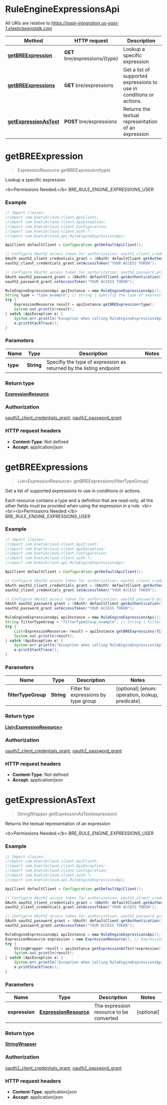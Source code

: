 # RuleEngineExpressionsApi

All URIs are relative to *https://jsapi-integration.us-east-1.elasticbeanstalk.com*

Method | HTTP request | Description
------------- | ------------- | -------------
[**getBREExpression**](RuleEngineExpressionsApi.md#getBREExpression) | **GET** bre/expressions/{type} | Lookup a specific expression
[**getBREExpressions**](RuleEngineExpressionsApi.md#getBREExpressions) | **GET** bre/expressions | Get a list of supported expressions to use in conditions or actions.
[**getExpressionAsText**](RuleEngineExpressionsApi.md#getExpressionAsText) | **POST** bre/expressions | Returns the textual representation of an expression


<a name="getBREExpression"></a>
# **getBREExpression**
> ExpressionResource getBREExpression(type)

Lookup a specific expression

&lt;b&gt;Permissions Needed:&lt;/b&gt; BRE_RULE_ENGINE_EXPRESSIONS_USER

### Example
```java
// Import classes:
//import com.knetikcloud.client.ApiClient;
//import com.knetikcloud.client.ApiException;
//import com.knetikcloud.client.Configuration;
//import com.knetikcloud.client.auth.*;
//import com.knetikcloud.api.RuleEngineExpressionsApi;

ApiClient defaultClient = Configuration.getDefaultApiClient();

// Configure OAuth2 access token for authorization: oauth2_client_credentials_grant
OAuth oauth2_client_credentials_grant = (OAuth) defaultClient.getAuthentication("oauth2_client_credentials_grant");
oauth2_client_credentials_grant.setAccessToken("YOUR ACCESS TOKEN");

// Configure OAuth2 access token for authorization: oauth2_password_grant
OAuth oauth2_password_grant = (OAuth) defaultClient.getAuthentication("oauth2_password_grant");
oauth2_password_grant.setAccessToken("YOUR ACCESS TOKEN");

RuleEngineExpressionsApi apiInstance = new RuleEngineExpressionsApi();
String type = "type_example"; // String | Specifiy the type of expression as returned by the listing endpoint
try {
    ExpressionResource result = apiInstance.getBREExpression(type);
    System.out.println(result);
} catch (ApiException e) {
    System.err.println("Exception when calling RuleEngineExpressionsApi#getBREExpression");
    e.printStackTrace();
}
```

### Parameters

Name | Type | Description  | Notes
------------- | ------------- | ------------- | -------------
 **type** | **String**| Specifiy the type of expression as returned by the listing endpoint |

### Return type

[**ExpressionResource**](ExpressionResource.md)

### Authorization

[oauth2_client_credentials_grant](../README.md#oauth2_client_credentials_grant), [oauth2_password_grant](../README.md#oauth2_password_grant)

### HTTP request headers

 - **Content-Type**: Not defined
 - **Accept**: application/json

<a name="getBREExpressions"></a>
# **getBREExpressions**
> List&lt;ExpressionResource&gt; getBREExpressions(filterTypeGroup)

Get a list of supported expressions to use in conditions or actions.

Each resource contains a type and a definition that are read-only, all the other fields must be provided when using the expression in a rule. &lt;br&gt;&lt;br&gt;&lt;b&gt;Permissions Needed:&lt;/b&gt; BRE_RULE_ENGINE_EXPRESSIONS_USER

### Example
```java
// Import classes:
//import com.knetikcloud.client.ApiClient;
//import com.knetikcloud.client.ApiException;
//import com.knetikcloud.client.Configuration;
//import com.knetikcloud.client.auth.*;
//import com.knetikcloud.api.RuleEngineExpressionsApi;

ApiClient defaultClient = Configuration.getDefaultApiClient();

// Configure OAuth2 access token for authorization: oauth2_client_credentials_grant
OAuth oauth2_client_credentials_grant = (OAuth) defaultClient.getAuthentication("oauth2_client_credentials_grant");
oauth2_client_credentials_grant.setAccessToken("YOUR ACCESS TOKEN");

// Configure OAuth2 access token for authorization: oauth2_password_grant
OAuth oauth2_password_grant = (OAuth) defaultClient.getAuthentication("oauth2_password_grant");
oauth2_password_grant.setAccessToken("YOUR ACCESS TOKEN");

RuleEngineExpressionsApi apiInstance = new RuleEngineExpressionsApi();
String filterTypeGroup = "filterTypeGroup_example"; // String | Filter for expressions by type group
try {
    List<ExpressionResource> result = apiInstance.getBREExpressions(filterTypeGroup);
    System.out.println(result);
} catch (ApiException e) {
    System.err.println("Exception when calling RuleEngineExpressionsApi#getBREExpressions");
    e.printStackTrace();
}
```

### Parameters

Name | Type | Description  | Notes
------------- | ------------- | ------------- | -------------
 **filterTypeGroup** | **String**| Filter for expressions by type group | [optional] [enum: operation, lookup, predicate]

### Return type

[**List&lt;ExpressionResource&gt;**](ExpressionResource.md)

### Authorization

[oauth2_client_credentials_grant](../README.md#oauth2_client_credentials_grant), [oauth2_password_grant](../README.md#oauth2_password_grant)

### HTTP request headers

 - **Content-Type**: Not defined
 - **Accept**: application/json

<a name="getExpressionAsText"></a>
# **getExpressionAsText**
> StringWrapper getExpressionAsText(expression)

Returns the textual representation of an expression

&lt;b&gt;Permissions Needed:&lt;/b&gt; BRE_RULE_ENGINE_EXPRESSIONS_USER

### Example
```java
// Import classes:
//import com.knetikcloud.client.ApiClient;
//import com.knetikcloud.client.ApiException;
//import com.knetikcloud.client.Configuration;
//import com.knetikcloud.client.auth.*;
//import com.knetikcloud.api.RuleEngineExpressionsApi;

ApiClient defaultClient = Configuration.getDefaultApiClient();

// Configure OAuth2 access token for authorization: oauth2_client_credentials_grant
OAuth oauth2_client_credentials_grant = (OAuth) defaultClient.getAuthentication("oauth2_client_credentials_grant");
oauth2_client_credentials_grant.setAccessToken("YOUR ACCESS TOKEN");

// Configure OAuth2 access token for authorization: oauth2_password_grant
OAuth oauth2_password_grant = (OAuth) defaultClient.getAuthentication("oauth2_password_grant");
oauth2_password_grant.setAccessToken("YOUR ACCESS TOKEN");

RuleEngineExpressionsApi apiInstance = new RuleEngineExpressionsApi();
ExpressionResource expression = new ExpressionResource(); // ExpressionResource | The expression resource to be converted
try {
    StringWrapper result = apiInstance.getExpressionAsText(expression);
    System.out.println(result);
} catch (ApiException e) {
    System.err.println("Exception when calling RuleEngineExpressionsApi#getExpressionAsText");
    e.printStackTrace();
}
```

### Parameters

Name | Type | Description  | Notes
------------- | ------------- | ------------- | -------------
 **expression** | [**ExpressionResource**](ExpressionResource.md)| The expression resource to be converted | [optional]

### Return type

[**StringWrapper**](StringWrapper.md)

### Authorization

[oauth2_client_credentials_grant](../README.md#oauth2_client_credentials_grant), [oauth2_password_grant](../README.md#oauth2_password_grant)

### HTTP request headers

 - **Content-Type**: application/json
 - **Accept**: application/json

